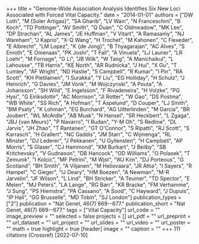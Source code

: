 +++
title = "Genome-Wide Association Analysis Identifies Six New Loci Associated with Forced Vital Capacity."
date = "2014-01-01"
authors = ["DW Loth", "M {Soler Artigas}", "SA Gharib", "LV Wain", "N Franceschini", "B Koch", "TD Pottinger", "AV Smith", "Q Duan", "C Oldmeadow", "MK Lee", "DP Strachan", "AL James", "JE Huffman", "V Vitart", "A Ramasamy", "NJ Wareham", "J Kaprio", "X-Q Wang", "H Trochet", "M Kahonen", "C Flexeder", "E Albrecht", "LM Lopez", "K {de Jong}", "B Thyagarajan", "AC Alves", "S Enroth", "E Omenaas", "PK Joshi", "T Fall", "A Vinuela", "LJ Launer", "LR Loehr", "M Fornage", "G Li", "JB Wilk", "W Tang", "A Manichaikul", "L Lahousse", "TB Harris", "KE North", "AR Rudnicka", "J Hui", "X Gu", "T Lumley", "AF Wright", "ND Hastie", "S Campbell", "R Kumar", "I Pin", "RA Scott", "KH Pietilainen", "I Surakka", "Y Liu", "EG Holliday", "H Schulz", "J Heinrich", "G Davies", "JM Vonk", "M Wojczynski", "A Pouta", "A Johansson", "SH Wild", "E Ingelsson", "F Rivadeneira", "H Volzke", "PG Hysi", "G Eiriksdottir", "AC Morrison", "JI Rotter", "W Gao", "DS Postma", "WB White", "SS Rich", "A Hofman", "T Aspelund", "D Couper", "LJ Smith", "BM Psaty", "K Lohman", "EG Burchard", "AG Uitterlinden", "M Garcia", "BR Joubert", "WL McArdle", "AB Musk", "N Hansel", "SR Heckbert", "L Zgaga", "JBJ {van Meurs}", "P Navarro", "I Rudan", "Y-M Oh", "S Redline", "DL Jarvis", "JH Zhao", "T Rantanen", "GT O'Connor", "S Ripatti", "RJ Scott", "S Karrasch", "H Grallert", "NC Gaddis", "JM Starr", "C Wijmenga", "RL Minster", "DJ Lederer", "J Pekkanen", "U Gyllensten", "H Campbell", "AP Morris", "S Glaser", "CJ Hammond", "KM Burkart", "J Beilby", "SB Kritchevsky", "V Gudnason", "DB Hancock", "OD Williams", "O Polasek", "T Zemunik", "I Kolcic", "MF Petrini", "M Wjst", "WJ Kim", "DJ Porteous", "G Scotland", "BH Smith", "A Viljanen", "M Heliovaara", "JR Attia", "I Sayers", "R Hampel", "C Gieger", "IJ Deary", "HM Boezen", "A Newman", "M-R Jarvelin", "JF Wilson", "L Lind", "BH Stricker", "A Teumer", "TD Spector", "E Melen", "MJ Peters", "LA Lange", "RG Barr", "KR Bracke", "FM Verhamme", "J Sung", "PS Hiemstra", "PA Cassano", "A Sood", "C Hayward", "J Dupuis", "IP Hall", "GG Brusselle", "MD Tobin", "SJ London"]
publication_types = ["2"]
publication = "Nat Genet, 46(7) 669--677."
publication_short = "Nat Genet, 46(7) 669--677."
tags = ["Vital Capacity"]
url_code = ""
image_preview = ""
selected = false
projects = []
url_pdf = ""
url_preprint = ""
url_dataset = ""
url_project = ""
url_slides = ""
url_video = ""
url_poster = ""
math = true
highlight = true
[header]
image = ""
caption = ""
+++
111 citations (Crossref) [2022-07-10]
